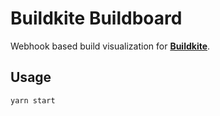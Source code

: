 # Buildkite Buildboard

Webhook based build visualization for **[Buildkite](http://buildkite.com/)**.

## Usage

```
yarn start
```
